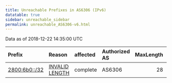 ```yaml
---
title: Unreachable Prefixes in AS6306 (IPv6)
datatable: true
sidebar: unreachable_sidebar
permalink: unreachable_AS6306-v6.html
---
```


Data as of 2018-12-22 14:35:00 UTC


<div class="datatable-begin"></div>

| Prefix                                               | Reason                                                                                                 | affected   | Authorized AS   |   MaxLength | Anchor                                         |   unreachable /48s |
|:-----------------------------------------------------|:-------------------------------------------------------------------------------------------------------|:-----------|:----------------|------------:|:-----------------------------------------------|-------------------:|
| [2800:6b0::/32](https://stat.ripe.net/2800:6b0::/32) | [INVALID LENGTH](https://rpki-validator.ripe.net/announcement-preview?asn=AS6306&prefix=2800:6b0::/32) | complete   | AS6306          |          28 | [LACNIC](unreachable_LACNIC_RPKI_Root-v6.html) |              65536 |

<div class="datatable-end"></div>